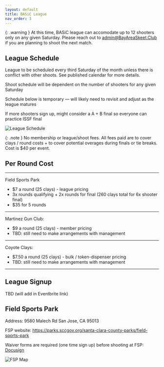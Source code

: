 ```yaml
---
layout: default
title: BASiC League
nav_order: 3
---
```


{: .warning }
At this time, BASiC league can accomodate up to 12 shooters only on any given Saturday. Please reach out to admin@BayAreaSkeet.Club if you are planning to shoot the next match.
  
## League Schedule

League to be scheduled every third Saturday of the month unless there is conflict with other shoots. See published calendar for more details.

Shoot schedule will be dependent on the number of shooters for any given Saturday

Schedule below is temporary — will likely need to revisit and adjust as the league matures

If more shooters sign up, might consider a A + B final so everyone can practice ISSF final

![League Schedule]({{site.baseurl}}/assets/images/league-schedule.jpg)

{: .note }
  No membership or league/shoot fees. All fees paid are to cover clays / round costs + to cover potential overages during finals or tie breaks.
  Cost is $40 per event.

## Per Round Cost
---

Field Sports Park
- $7 a round (25 clays) - league pricing
- 3x rounds qualifying + 2x rounds for final (260 clays total for 6x shooter final)
- $35 for 5 rounds
---

Martinez Gun Club:
- $9 a round (25 clays) - member pricing
- TBD: still need to make arrangements with management
---

Coyote Clays:
- $7.50 a round (25 clays) - bulk / token-dispenser pricing
- TBD: still need to make arrangements with management
---

## League Signup

TBD (will add in Eventbrite link)

## Field Sports Park

Address: 9580 Malech Rd San Jose, CA 95013

FSP website: <a href="https://parks.sccgov.org/santa-clara-county-parks/field-sports-park">https://parks.sccgov.org/santa-clara-county-parks/field-sports-park</a>

Waiver forms are required (one time sign up) before shooting at FSP: <a href="https://powerforms.docusign.net/89ea1b40-b0ff-4a93-98e5-c7e729f2b63a?env=na2&acct=4413ff6c-07d8-4a15-bcd1-ea35455a9c9b&accountId=4413ff6c-07d8-4a15-bcd1-ea35455a9c9b">Docusign</a>

![FSP Map]({{site.baseurl}}/assets/images/fsp-map.jpg)
